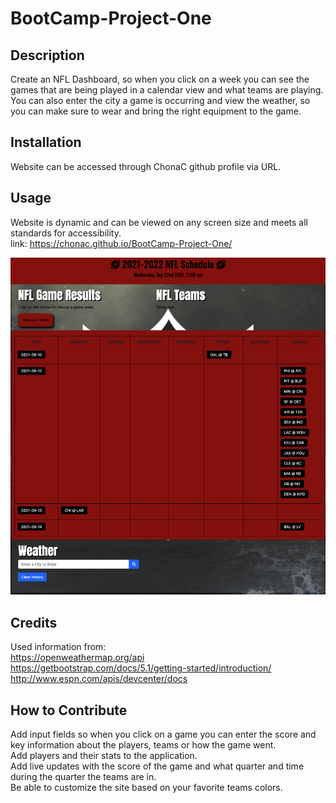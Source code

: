 # BootCamp-Project-One

## Description

Create an NFL Dashboard, so when you click on a week you can see the games that are being played in a calendar view and what teams are playing. You can also enter the city a game is occurring and view the weather, so you can make sure to wear and bring the right equipment to the game.


## Installation

Website can be accessed through ChonaC github profile via URL.

## Usage

Website is dynamic and can be viewed on any screen size and meets all standards for accessibility.
<br>
link: https://chonac.github.io/BootCamp-Project-One/

![website screenshot](./Images/nfl-dashboard-screenshot.png)

## Credits

Used information from:
<br>
https://openweathermap.org/api
<br>
https://getbootstrap.com/docs/5.1/getting-started/introduction/
<br>
http://www.espn.com/apis/devcenter/docs

## How to Contribute

Add input fields so when you click on a game you can enter the score and key information about the players, teams or how the game went. 
<br>
Add players and their stats to the application. 
<br>
Add live updates with the score of the game and what quarter and time during the quarter the teams are in. 
<br>
Be able to customize the site based on your favorite teams colors. 
